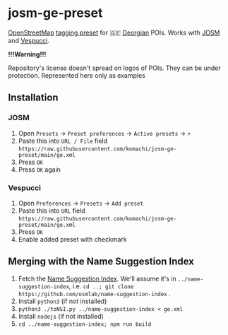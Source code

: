 # josm-ge-preset

[OpenStreetMap](https://openstreetmap.org) [tagging preset](https://josm.openstreetmap.de/wiki/Presets) for 🇬🇪 [Georgian](https://en.wikipedia.org/wiki/Georgia_(country)) POIs. Works with [JOSM](https://josm.openstreetmap.de) and [Vespucci](https://vespucci.io).


**!!!Warning!!!**

Repository's license doesn't spread on logos of POIs. They can be under protection. Represented here only as examples

## Installation

### JOSM

1. Open `Presets` → `Preset preferences` → `Active presets` → `+`
2. Paste this into `URL / File` field `https://raw.githubusercontent.com/komachi/josm-ge-preset/main/ge.xml`
3. Press `OK`
4. Press `OK` again

### Vespucci

1. Open `Preferences` → `Presets` → `Add preset`
2. Paste this into `URL` field `https://raw.githubusercontent.com/komachi/josm-ge-preset/main/ge.xml`
3. Press `OK`
4. Enable added preset with checkmark

## Merging with the Name Suggestion Index

1. Fetch the [Name Suggestion Index](https://github.com/osmlab/name-suggestion-index). We'll assume it's in `../name-suggestion-index`, i.e. `cd ..; git clone https://github.com/osmlab/name-suggestion-index` .
2. Install `python3` (if not installed)
3. `python3 ./toNSI.py ../name-suggestion-index < ge.xml`
4. Install `nodejs` (if not installed)
5. `cd ../name-suggestion-index; npm run build`
